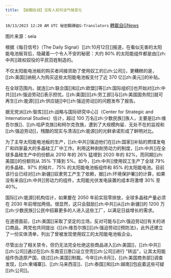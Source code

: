 ```yaml
---
title: 【秘翻在线】没有人权何谈气候变化
---
```

`10/13/2023 12:20 AM UTC 秘密翻譯組G-Translators` [轉載自GNews](https://gnews.org/articles/1826345)

图片来源：seia     

根据《每日信号》（The Daily Signal）[[zh:10月12日]]报道，在看似无害的太阳能电池板背后，隐藏着一个令人不安的秘密：大约 80% 的太阳能组件都是由[[zh:中共]]政权奴役的平民百姓制造的。

不仅太阳能电池板的购买者间接资助了使用奴工的[[zh:公司]]，更糟糕的是，[[zh:美国]]纳税人为购买这些太阳能电池板支付了近 370 亿[[zh:美元]]的补贴。

在全球范围内，就连[[zh:联合国]]和[[zh:欧盟]]等[[zh:国际组织]]也开始对[[zh:中共]][[zh:强迫劳动]]表示担忧。[[zh:美国]][[zh:劳工部]]与[[zh:美国国务院]]就可再生[[zh:能源]][[zh:供应链]]中[[zh:强迫劳动]]的问题发布了报告。

据无党派[[zh:智库]][[zh:战略与国际研究中心]]（Center for Strategic and International Studies）估计，超过 100 万名[[zh:少数民族]]族人，主要是[[zh:维吾尔族]]、[[zh:哈萨克族]]和柯尔克孜族，遭到了大规模拘留、无处不在的监视和[[zh:强迫劳动]]，残酷的现实与清洁[[zh:能源]]的光鲜承诺形成了鲜明对比。

为了主导太阳能电池板的生产，[[zh:中共]]强迫他们在[[zh:国家]]补贴的燃煤发电厂和四家最大的多晶硅工厂中工作。利用这种剥削劳动力的制度，[[zh:中共]]在全球多晶硅生产中的份额从 2010 年的 26% 猛增到 2020 年的 82%，而同期[[zh:美国]]的份额则从 35% 下降到 5%。如今，[[zh:中共]]使用奴工生产了全球 79% 的多晶硅、97% 的硅片、75% 的太阳能电池板组件和 85% 的太阳能电池。目前该行业已经对[[zh:新疆]]奴隶劳工产生了依赖，据[[zh:环境保护署]]的计算，如果没有来自[[zh:中共]]劳动力的组件，太阳能光伏发电装置的成本将激增 30% 至 40%。

国际[[zh:能源]]机构估计，如果要在 2050 年前实现零排放，全球多晶硅产量必须在 2030 年前增加两倍。很显然，这只会鼓励[[zh:中共]]从[[zh:新疆]]的 1200 万[[zh:少数民族]]公民中招募更多的人进入这些工厂，以满足日益增长的需求。

在道德面前，[[zh:美国]]采取了坚定的立场，反对可能与[[zh:强迫劳动]]有关的进口商品，两党也共同提出《[[zh:维吾尔族]][[zh:强迫劳动]]预防法》，此外还建立了一份实体清单，列出了曾被发现使用奴工的太阳能电池板企业。

尽管出台了相关禁令，但仍无法完全杜绝这些商品进入[[zh:美国]]，[[zh:中共]][[zh:公司]]通过在[[zh:东南亚]]港口设立空壳[[zh:公司]]进行 "转运"，让其太阳能组件伪造原产国，绕过[[zh:美国]]制裁。今年[[zh:8月]]，[[zh:美国商务部]]调查发现，[[zh:柬埔寨]]、[[zh:马来西亚]]、[[zh:泰国]]和[[zh:越南]]包庇着这些可疑[[zh:公司]]。
